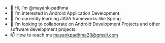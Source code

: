 - 👋 Hi, I’m @mayank-padhma
- 👀 I’m interested in Android Application Development.
- 🌱 I’m currently learning JAVA frameworks like Spring.
- 💞️ I’m looking to collaborate on Android Development Projects and other software development projects.
- 📫 How to reach me mayankpadhma23@gmail.com

<!---
mayank-padhma/mayank-padhma is a ✨ special ✨ repository because its `README.md` (this file) appears on your GitHub profile.
You can click the Preview link to take a look at your changes.
--->
